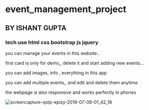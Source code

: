 # event_management_project
## BY ISHANT GUPTA

### tech use html css bootstrap js jquery

you can manage your events in this website.. 

first card is only for demo,, delete it and start adding new events...

you can add images, info , everything in this app

you can add multiple events,, and edit and delete them anytime

the webpage is also responsive and works perfectly in phones

![screencapture-qstp-epizy-2019-07-06-01_42_18](https://user-images.githubusercontent.com/27751740/60743865-fe2d4f00-9f90-11e9-9bde-48bd14370088.png)

